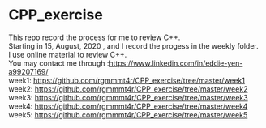 # CPP_exercise
 This repo record the process for me to review C++.  
 Starting in  15, August, 2020 , and I record the progess in the weekly folder.  
 I use online material to review C++.  
 You may contact me through :https://www.linkedin.com/in/eddie-yen-a99207169/  
 week1: https://github.com/rgmmmt4r/CPP_exercise/tree/master/week1  
 week2: https://github.com/rgmmmt4r/CPP_exercise/tree/master/week2  
 week3: https://github.com/rgmmmt4r/CPP_exercise/tree/master/week3  
 week4: https://github.com/rgmmmt4r/CPP_exercise/tree/master/week4  
 week5: https://github.com/rgmmmt4r/CPP_exercise/tree/master/week5   
 
 



